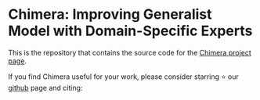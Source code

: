 # Chimera: Improving Generalist Model with Domain-Specific Experts

This is the repository that contains the source code for the [Chimera project page](https://unimodal4reasoning.github.io/chimera_page/).

If you find Chimera useful for your work, please consider starring ⭐ our [github](https://github.com/UniModal4Reasoning/Chimera/tree/main) page and citing:



